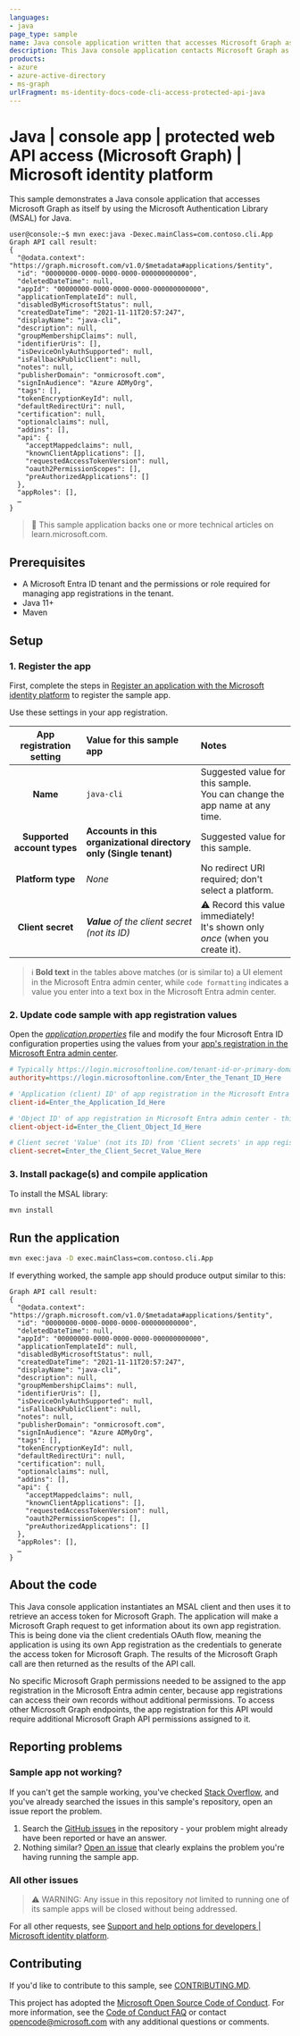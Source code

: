 ```yaml
---
languages:
- java
page_type: sample
name: Java console application written that accesses Microsoft Graph as itself
description: This Java console application contacts Microsoft Graph as itself. The code in this sample is used by one or more articles on learn.microsoft.com.
products:
- azure
- azure-active-directory
- ms-graph
urlFragment: ms-identity-docs-code-cli-access-protected-api-java
---
```


# Java | console app | protected web API access (Microsoft Graph) | Microsoft identity platform
<!-- SAMPLE ID: DOCS-CODE-011 -->
<!-- Build badges here
![Build passing.](https://img.shields.io/badge/build-passing-brightgreen.svg) ![Code coverage.](https://img.shields.io/badge/coverage-100%25-brightgreen.svg) ![License.](https://img.shields.io/badge/license-MIT-green.svg)
-->

This sample demonstrates a Java console application that accesses Microsoft Graph as itself by using the Microsoft Authentication Library (MSAL) for Java.

```console
user@console:~$ mvn exec:java -Dexec.mainClass=com.contoso.cli.App
Graph API call result:
{
  "@odata.context": "https://graph.microsoft.com/v1.0/$metadata#applications/$entity",
  "id": "00000000-0000-0000-0000-000000000000",
  "deletedDateTime": null,
  "appId": "00000000-0000-0000-0000-000000000000",
  "applicationTemplateId": null,
  "disabledByMicrosoftStatus": null,
  "createdDateTime": "2021-11-11T20:57:247",
  "displayName": "java-cli",
  "description": null,
  "groupMembershipClaims": null,
  "identifierUris": [],
  "isDeviceOnlyAuthSupported": null,
  "isFallbackPublicClient": null,
  "notes": null,
  "publisherDomain": "onmicrosoft.com",
  "signInAudience": "Azure ADMyOrg",
  "tags": [],
  "tokenEncryptionKeyId": null,
  "defaultRedirectUri": null,
  "certification": null,
  "optionalclaims": null,
  "addins": [],
  "api": {
    "acceptMappedclaims": null,
    "knownClientApplications": [],
    "requestedAccessTokenVersion": null,
    "oauth2PermissionScopes": [],
    "preAuthorizedApplications": []
  },
  "appRoles": [],
  …
}
```

> :page_with_curl: This sample application backs one or more technical articles on learn.microsoft.com. <!-- TODO: Link to first tutorial in series when published. -->

## Prerequisites

- A Microsoft Entra ID tenant and the permissions or role required for managing app registrations in the tenant.
- Java 11+
- Maven

## Setup

### 1. Register the app

First, complete the steps in [Register an application with the Microsoft identity platform](https://learn.microsoft.com/azure/active-directory/develop/quickstart-register-app) to register the sample app.

Use these settings in your app registration.

| App registration <br/> setting | Value for this sample app                                              | Notes                                                                                          |
|:------------------------------:|:-----------------------------------------------------------------------|:-----------------------------------------------------------------------------------------------|
| **Name**                       | `java-cli`                                                             | Suggested value for this sample. <br/> You can change the app name at any time.                |
| **Supported account types**    | **Accounts in this organizational directory only (Single tenant)**     | Suggested value for this sample.                                                               |
| **Platform type**              | _None_                                                                 | No redirect URI required; don't select a platform.                                             |
| **Client secret**              | _**Value** of the client secret (not its ID)_                          | :warning: Record this value immediately! <br/> It's shown only _once_ (when you create it).    |

> :information_source: **Bold text** in the tables above matches (or is similar to) a UI element in the Microsoft Entra admin center, while `code formatting` indicates a value you enter into a text box in the Microsoft Entra admin center.

### 2. Update code sample with app registration values

Open the [_application.properties_](src/main/resources/application.properties) file and modify the four Microsoft Entra ID configuration properties using the values from your [app's registration in the Microsoft Entra admin center](https://learn.microsoft.com/azure/active-directory/develop/quickstart-register-app).

```ini
# Typically https://login.microsoftonline.com/tenant-id-or-primary-domain/
authority=https://login.microsoftonline.com/Enter_the_Tenant_ID_Here

# 'Application (client) ID' of app registration in the Microsoft Entra admin center - this value is a GUID
client-id=Enter_the_Application_Id_Here

# 'Object ID' of app registration in Microsoft Entra admin center - this value is a GUID. This is used for the Graph API call, not for MSAL authentication.
client-object-id=Enter_the_Client_Object_Id_Here

# Client secret 'Value' (not its ID) from 'Client secrets' in app registration in the Microsoft Entra admin center
client-secret=Enter_the_Client_Secret_Value_Here
```

### 3. Install package(s) and compile application

To install the MSAL library:

```bash
mvn install
```

## Run the application

```bash
mvn exec:java -D exec.mainClass=com.contoso.cli.App
```

If everything worked, the sample app should produce output similar to this:

```console
Graph API call result:
{
  "@odata.context": "https://graph.microsoft.com/v1.0/$metadata#applications/$entity",
  "id": "00000000-0000-0000-0000-000000000000",
  "deletedDateTime": null,
  "appId": "00000000-0000-0000-0000-000000000000",
  "applicationTemplateId": null,
  "disabledByMicrosoftStatus": null,
  "createdDateTime": "2021-11-11T20:57:247",
  "displayName": "java-cli",
  "description": null,
  "groupMembershipClaims": null,
  "identifierUris": [],
  "isDeviceOnlyAuthSupported": null,
  "isFallbackPublicClient": null,
  "notes": null,
  "publisherDomain": "onmicrosoft.com",
  "signInAudience": "Azure ADMyOrg",
  "tags": [],
  "tokenEncryptionKeyId": null,
  "defaultRedirectUri": null,
  "certification": null,
  "optionalclaims": null,
  "addins": [],
  "api": {
    "acceptMappedclaims": null,
    "knownClientApplications": [],
    "requestedAccessTokenVersion": null,
    "oauth2PermissionScopes": [],
    "preAuthorizedApplications": []
  },
  "appRoles": [],
  …
}
```

## About the code

This Java console application instantiates an MSAL client and then uses it to retrieve an access token for Microsoft Graph. The application will make a Microsoft Graph request to get information about its own app registration. This is being done via the client credentials OAuth flow, meaning the application is using its own App registration as the credentials to generate the access token for Microsoft Graph. The results of the Microsoft Graph call are then returned as the results of the API call.

No specific Microsoft Graph permissions needed to be assigned to the app registration in the Microsoft Entra admin center, because app registrations can access their own records without additional permissions. To access other Microsoft Graph endpoints, the app registration for this API would require additional Microsoft Graph API permissions assigned to it.

## Reporting problems

### Sample app not working?

If you can't get the sample working, you've checked [Stack Overflow](http://stackoverflow.com/questions/tagged/msal), and you've already searched the issues in this sample's repository, open an issue report the problem.

1. Search the [GitHub issues](../issues) in the repository - your problem might already have been reported or have an answer.
1. Nothing similar? [Open an issue](../issues/new) that clearly explains the problem you're having running the sample app.

### All other issues

> :warning: WARNING: Any issue in this repository _not_ limited to running one of its sample apps will be closed without being addressed.

For all other requests, see [Support and help options for developers | Microsoft identity platform](https://learn.microsoft.com/azure/active-directory/develop/developer-support-help-options).

## Contributing

If you'd like to contribute to this sample, see [CONTRIBUTING.MD](/CONTRIBUTING.md).

This project has adopted the [Microsoft Open Source Code of Conduct](https://opensource.microsoft.com/codeofconduct/). For more information, see the [Code of Conduct FAQ](https://opensource.microsoft.com/codeofconduct/faq/) or contact [opencode@microsoft.com](mailto:opencode@microsoft.com) with any additional questions or comments.

